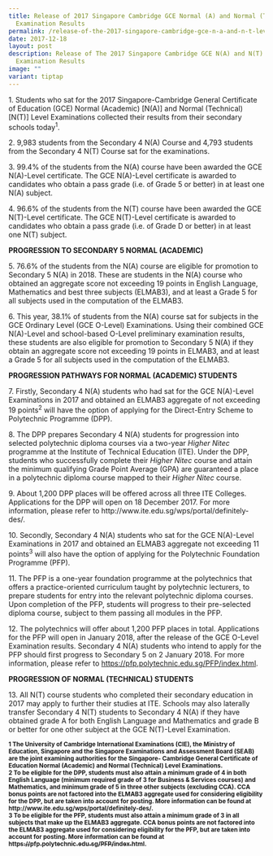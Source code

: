 ```yaml
---
title: Release of 2017 Singapore Cambridge GCE Normal (A) and Normal (T) Level
  Examination Results
permalink: /release-of-the-2017-singapore-cambridge-gce-n-a-and-n-t-level-examination-results/
date: 2017-12-18
layout: post
description: Release of The 2017 Singapore Cambridge GCE N(A) and N(T) Level
  Examination Results
image: ""
variant: tiptap
---
```

<p>1. Students who sat for the 2017 Singapore-Cambridge General Certificate
of Education (GCE) Normal (Academic) [N(A)] and Normal (Technical) [N(T)]
Level Examinations collected their results from their secondary schools
today<sup>1</sup>.</p>
<p>2. 9,983 students from the Secondary 4 N(A) Course and 4,793 students
from the Secondary 4 N(T) Course sat for the examinations.</p>
<p>3. 99.4% of the students from the N(A) course have been awarded the GCE
N(A)-Level certificate. The GCE N(A)-Level certificate is awarded to candidates
who obtain a pass grade (i.e. of Grade 5 or better) in at least one N(A)
subject.</p>
<p>4. 96.6% of the students from the N(T) course have been awarded the GCE
N(T)-Level certificate. The GCE N(T)-Level certificate is awarded to candidates
who obtain a pass grade (i.e. of Grade D or better) in at least one N(T)
subject.</p>
<p><strong>PROGRESSION TO SECONDARY 5 NORMAL (ACADEMIC)</strong>
</p>
<p>5. 76.6% of the students from the N(A) course are eligible for promotion
to Secondary 5 N(A) in 2018. These are students in the N(A) course who
obtained an aggregate score not exceeding 19 points in English Language,
Mathematics and best three subjects (ELMAB3), and at least a Grade 5 for
all subjects used in the computation of the ELMAB3.</p>
<p>6. This year, 38.1% of students from the N(A) course sat for subjects
in the GCE Ordinary Level (GCE O-Level) Examinations. Using their combined
GCE N(A)-Level and school-based O-Level preliminary examination results,
these students are also eligible for promotion to Secondary 5 N(A) if they
obtain an aggregate score not exceeding 19 points in ELMAB3, and at least
a Grade 5 for all subjects used in the computation of the ELMAB3.</p>
<p><strong>PROGRESSION PATHWAYS FOR NORMAL (ACADEMIC) STUDENTS</strong>
</p>
<p>7. Firstly, Secondary 4 N(A) students who had sat for the GCE N(A)-Level
Examinations in 2017 and obtained an ELMAB3 aggregate of not exceeding
19 points<sup>2</sup> will have the option of applying for the Direct-Entry
Scheme to Polytechnic Programme (DPP).</p>
<p>8. The DPP prepares Secondary 4 N(A) students for progression into selected
polytechnic diploma courses via a two-year <em>Higher Nitec</em> programme
at the Institute of Technical Education (ITE). Under the DPP, students
who successfully complete their <em>Higher Nitec</em> course and attain the
minimum qualifying Grade Point Average (GPA) are guaranteed a place in
a polytechnic diploma course mapped to their <em>Higher Nitec</em> course.</p>
<p>9. About 1,200 DPP places will be offered across all three ITE Colleges.
Applications for the DPP will open on 18 December 2017. For more information,
please refer to http://www.ite.edu.sg/wps/portal/definitely-des/.</p>
<p>10. Secondly, Secondary 4 N(A) students who sat for the GCE N(A)-Level
Examinations in 2017 and obtained an ELMAB3 aggregate not exceeding 11
points<sup>3</sup> will also have the option of applying for the Polytechnic
Foundation Programme (PFP).</p>
<p>11. The PFP is a one-year foundation programme at the polytechnics that
offers a practice-oriented curriculum taught by polytechnic lecturers,
to prepare students for entry into the relevant polytechnic diploma courses.
Upon completion of the PFP, students will progress to their pre-selected
diploma course, subject to them passing all modules in the PFP.</p>
<p>12. The polytechnics will offer about 1,200 PFP places in total. Applications
for the PFP will open in January 2018, after the release of the GCE O-Level
Examination results. Secondary 4 N(A) students who intend to apply for
the PFP should first progress to Secondary 5 on 2 January 2018. For more
information, please refer to <a href="https://pfp.polytechnic.edu.sg/PFP/index.html" rel="noopener noreferrer nofollow" target="_blank">https://pfp.polytechnic.edu.sg/PFP/index.html</a>.</p>
<p><strong>PROGRESSION OF NORMAL (TECHNICAL) STUDENTS</strong>
</p>
<p>13. All N(T) course students who completed their secondary education in
2017 may apply to further their studies at ITE. Schools may also laterally
transfer Secondary 4 N(T) students to Secondary 4 N(A) if they have obtained
grade A for both English Language and Mathematics and grade B or better
for one other subject at the GCE N(T)-Level Examination.</p>
<p><strong><sub>1 The University of Cambridge International Examinations (CIE), the Ministry of Education, Singapore and the Singapore Examinations and Assessment Board (SEAB) are the joint examining authorities for the Singapore- Cambridge General Certificate of Education Normal (Academic) and Normal (Technical) Level Examinations.</sub></strong>
<br><strong><sub>2 To be eligible for the DPP, students must also attain a minimum grade of 4 in both English Language (minimum required grade of 3 for Business &amp; Services courses) and Mathematics, and minimum grade of 5 in three other subjects (excluding CCA). CCA bonus points are not factored into the ELMAB3 aggregate used for considering eligibility for the DPP, but are taken into account for posting. More information can be found at http://www.ite.edu.sg/wps/portal/definitely-des/.</sub></strong>
<br><strong><sub>3 To be eligible for the PFP, students must also attain a minimum grade of 3 in all subjects that make up the ELMAB3 aggregate. CCA bonus points are not factored into the ELMAB3 aggregate used for considering eligibility for the PFP, but are taken into account for posting. More information can be found at </sub><a href="https://pfp.polytechnic.edu.sg/PFP/index.html" rel="noopener noreferrer nofollow" target="_blank"><sub>https://pfp.polytechnic.edu.sg/PFP/index.html</sub></a><sub>.</sub></strong>
</p>
<p></p>